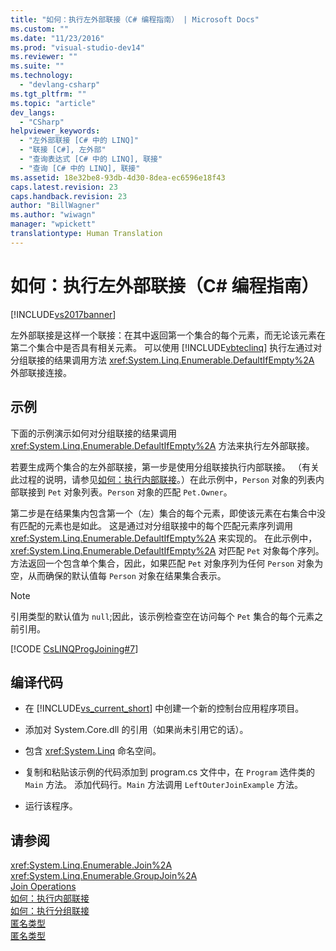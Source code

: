 ```yaml
---
title: "如何：执行左外部联接（C# 编程指南） | Microsoft Docs"
ms.custom: ""
ms.date: "11/23/2016"
ms.prod: "visual-studio-dev14"
ms.reviewer: ""
ms.suite: ""
ms.technology: 
  - "devlang-csharp"
ms.tgt_pltfrm: ""
ms.topic: "article"
dev_langs: 
  - "CSharp"
helpviewer_keywords: 
  - "左外部联接 [C# 中的 LINQ]"
  - "联接 [C#], 左外部"
  - "查询表达式 [C# 中的 LINQ], 联接"
  - "查询 [C# 中的 LINQ], 联接"
ms.assetid: 18e32be8-93db-4d30-8dea-ec6596e18f43
caps.latest.revision: 23
caps.handback.revision: 23
author: "BillWagner"
ms.author: "wiwagn"
manager: "wpickett"
translationtype: Human Translation
---
```

# 如何：执行左外部联接（C# 编程指南）
[!INCLUDE[vs2017banner](../../../csharp/includes/vs2017banner.md)]

左外部联接是这样一个联接：在其中返回第一个集合的每个元素，而无论该元素在第二个集合中是否具有相关元素。  可以使用 [!INCLUDE[vbteclinq](../../../csharp/includes/vbteclinq_md.md)] 执行左通过对分组联接的结果调用方法 <xref:System.Linq.Enumerable.DefaultIfEmpty%2A> 外部联接连接。  
  
## 示例  
 下面的示例演示如何对分组联接的结果调用 <xref:System.Linq.Enumerable.DefaultIfEmpty%2A> 方法来执行左外部联接。  
  
 若要生成两个集合的左外部联接，第一步是使用分组联接执行内部联接。  （有关此过程的说明，请参见[如何：执行内部联接](../../../csharp/programming-guide/linq-query-expressions/how-to-perform-inner-joins.md)。）在此示例中，`Person` 对象的列表内部联接到 `Pet` 对象列表。`Person` 对象的匹配 `Pet.Owner`。  
  
 第二步是在结果集内包含第一个（左）集合的每个元素，即使该元素在右集合中没有匹配的元素也是如此。  这是通过对分组联接中的每个匹配元素序列调用 <xref:System.Linq.Enumerable.DefaultIfEmpty%2A> 来实现的。  在此示例中，<xref:System.Linq.Enumerable.DefaultIfEmpty%2A> 对匹配 `Pet` 对象每个序列。  方法返回一个包含单个集合，因此，如果匹配 `Pet` 对象序列为任何 `Person` 对象为空，从而确保的默认值每 `Person` 对象在结果集合表示。  
  
> [!NOTE]
>  引用类型的默认值为 `null`;因此，该示例检查空在访问每个 `Pet` 集合的每个元素之前引用。  
  
 [!CODE [CsLINQProgJoining#7](../CodeSnippet/VS_Snippets_VBCSharp/CsLINQProgJoining#7)]  
  
## 编译代码  
  
-   在 [!INCLUDE[vs_current_short](../../../csharp/programming-guide/classes-and-structs/includes/vs_current_short_md.md)] 中创建一个新的控制台应用程序项目。  
  
-   添加对 System.Core.dll 的引用（如果尚未引用它的话）。  
  
-   包含 <xref:System.Linq> 命名空间。  
  
-   复制和粘贴该示例的代码添加到 program.cs 文件中，在 `Program` 选件类的 `Main` 方法。  添加代码行。`Main` 方法调用 `LeftOuterJoinExample` 方法。  
  
-   运行该程序。  
  
## 请参阅  
 <xref:System.Linq.Enumerable.Join%2A>   
 <xref:System.Linq.Enumerable.GroupJoin%2A>   
 [Join Operations](../../../visual-basic/programming-guide/concepts/linq/join-operations.md)   
 [如何：执行内部联接](../../../csharp/programming-guide/linq-query-expressions/how-to-perform-inner-joins.md)   
 [如何：执行分组联接](../../../csharp/programming-guide/linq-query-expressions/how-to-perform-grouped-joins.md)   
 [匿名类型](../../../csharp/programming-guide/classes-and-structs/anonymous-types.md)   
 [匿名类型](../../../visual-basic/programming-guide/language-features/objects-and-classes/anonymous-types.md)